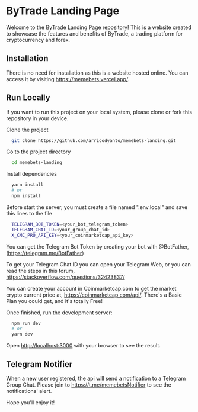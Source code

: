# ByTrade Landing Page

Welcome to the ByTrade Landing Page repository! This is a website created to showcase the features and benefits of ByTrade, a trading platform for cryptocurrency and forex.

## Installation

There is no need for installation as this is a website hosted online. You can access it by visiting https://memebets.vercel.app/.

## Run Locally

If you want to run this project on your local system, please clone or fork this repository in your device.

Clone the project

```bash
  git clone https://github.com/arricodyanto/memebets-landing.git
```

Go to the project directory

```bash
  cd memebets-landing
```

Install dependencies

```bash
  yarn install
  # or
  npm install
```

Before start the server, you must create a file named ".env.local" and save this lines to the file

```bash
  TELEGRAM_BOT_TOKEN=<your_bot_telegram_token>
  TELEGRAM_CHAT_ID=<your_group_chat_id>
  X_CMC_PRO_API_KEY=<your_coinmarketcap_api_key>
```

You can get the Telegram Bot Token by creating your bot with @BotFather, (https://telegram.me/BotFather)

To get your Telegram Chat ID you can open your Telegram Web, or you can read the steps in this forum,
https://stackoverflow.com/questions/32423837/

You can create your account in Coinmarketcap.com to get the market crypto current price at, https://coinmarketcap.com/api/. There's a Basic Plan you could get, and it's totally Free!

Once finished, run the development server:

```bash
  npm run dev
  # or
  yarn dev
```

Open [http://localhost:3000](http://localhost:3000) with your browser to see the result.

## Telegram Notifier

When a new user registered, the api will send a notification to a Telegram Group Chat. Please join to https://t.me/memebetsNotifier to see the notifications' alert.

Hope you'll enjoy it!
